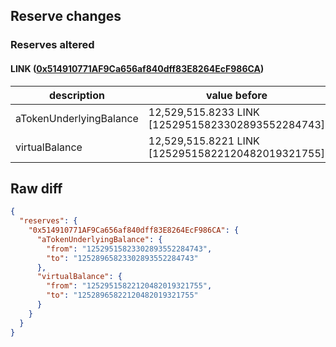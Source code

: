 ## Reserve changes

### Reserves altered

#### LINK ([0x514910771AF9Ca656af840dff83E8264EcF986CA](https://etherscan.io/address/0x514910771AF9Ca656af840dff83E8264EcF986CA))

| description | value before | value after |
| --- | --- | --- |
| aTokenUnderlyingBalance | 12,529,515.8233 LINK [12529515823302893552284743] | 12,528,965.8233 LINK [12528965823302893552284743] |
| virtualBalance | 12,529,515.8221 LINK [12529515822120482019321755] | 12,528,965.8221 LINK [12528965822120482019321755] |


## Raw diff

```json
{
  "reserves": {
    "0x514910771AF9Ca656af840dff83E8264EcF986CA": {
      "aTokenUnderlyingBalance": {
        "from": "12529515823302893552284743",
        "to": "12528965823302893552284743"
      },
      "virtualBalance": {
        "from": "12529515822120482019321755",
        "to": "12528965822120482019321755"
      }
    }
  }
}
```
